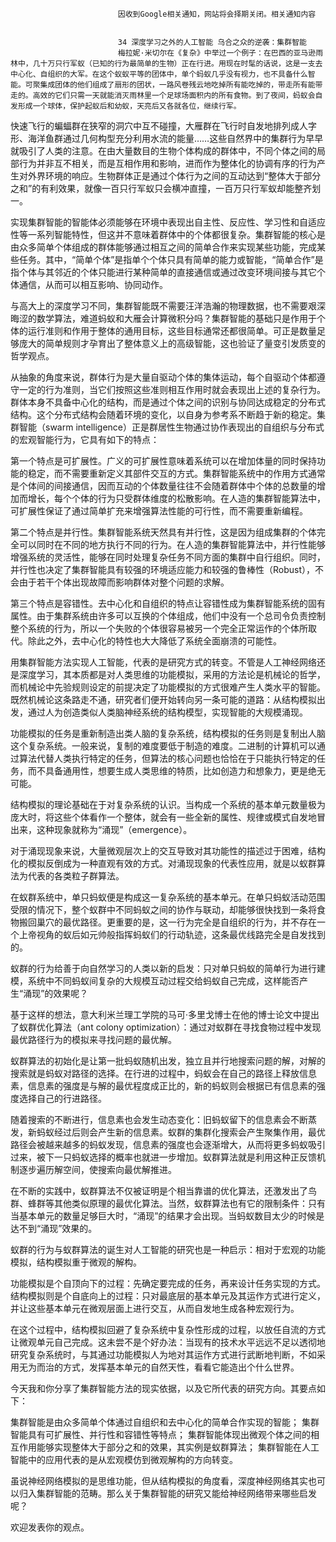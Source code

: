 
                            
                            因收到Google相关通知，网站将会择期关闭。相关通知内容
                            
                            
                            34 深度学习之外的人工智能 乌合之众的逆袭：集群智能
                            梅拉妮·米切尔在《复杂》中举过一个例子：在巴西的亚马逊雨林中，几十万只行军蚁（已知的行为最简单的生物）正在行进。用现在时髦的话说，这是一支去中心化、自组织的大军。在这个蚁蚁平等的团体中，单个蚂蚁几乎没有视力，也不具备什么智能。可聚集成团体的他们组成了扇形的团状，一路风卷残云地吃掉所有能吃掉的，带走所有能带走的。高效的它们只需一天就能消灭雨林里一个足球场面积内的所有食物。到了夜间，蚂蚁会自发形成一个球体，保护起蚁后和幼蚁，天亮后又各就各位，继续行军。

快速飞行的蝙蝠群在狭窄的洞穴中互不碰撞，大雁群在飞行时自发地排列成人字形、海洋鱼群通过几何构型充分利用水流的能量……这些自然界中的集群行为早早就吸引了人类的注意。在由大量数目的生物个体构成的群体中，不同个体之间的局部行为并非互不相关，而是互相作用和影响，进而作为整体化的协调有序的行为产生对外界环境的响应。生物群体正是通过个体行为之间的互动达到“整体大于部分之和”的有利效果，就像一百只行军蚁只会横冲直撞，一百万只行军蚁却能整齐划一。

实现集群智能的智能体必须能够在环境中表现出自主性、反应性、学习性和自适应性等一系列智能特性，但这并不意味着群体中的个体都很复杂。集群智能的核心是由众多简单个体组成的群体能够通过相互之间的简单合作来实现某些功能，完成某些任务。其中，“简单个体”是指单个个体只具有简单的能力或智能，“简单合作”是指个体与其邻近的个体只能进行某种简单的直接通信或通过改变环境间接与其它个体通信，从而可以相互影响、协同动作。

与高大上的深度学习不同，集群智能既不需要汪洋浩瀚的物理数据，也不需要艰深晦涩的数学算法，难道蚂蚁和大雁会计算微积分吗？集群智能的基础只是作用于个体的运行准则和作用于整体的通用目标，这些目标通常还都很简单。可正是数量足够庞大的简单规则才孕育出了整体意义上的高级智能，这也验证了量变引发质变的哲学观点。

从抽象的角度来说，群体行为是大量自驱动个体的集体运动，每个自驱动个体都遵守一定的行为准则，当它们按照这些准则相互作用时就会表现出上述的复杂行为。群体本身不具备中心化的结构，而是通过个体之间的识别与协同达成稳定的分布式结构。这个分布式结构会随着环境的变化，以自身为参考系不断趋于新的稳定。集群智能（swarm intelligence）正是群居性生物通过协作表现出的自组织与分布式的宏观智能行为，它具有如下的特点：

第一个特点是可扩展性。广义的可扩展性意味着系统可以在增加体量的同时保持功能的稳定，而不需要重新定义其部件交互的方式。集群智能系统中的作用方式通常是个体间的间接通信，因而互动的个体数量往往不会随着群体中个体的总数量的增加而增长，每个个体的行为只受群体维度的松散影响。在人造的集群智能算法中，可扩展性保证了通过简单扩充来增强算法性能的可行性，而不需要重新编程。

第二个特点是并行性。集群智能系统天然具有并行性，这是因为组成集群的个体完全可以同时在不同的地方执行不同的行为。在人造的集群智能算法中，并行性能够增强系统的灵活性，能够在同时处理复杂任务不同方面的集群中自行组织。同时，并行性也决定了集群智能具有较强的环境适应能力和较强的鲁棒性（Robust），不会由于若干个体出现故障而影响群体对整个问题的求解。

第三个特点是容错性。去中心化和自组织的特点让容错性成为集群智能系统的固有属性。由于集群系统由许多可以互换的个体组成，他们中没有一个总司令负责控制整个系统的行为，所以一个失败的个体很容易被另一个完全正常运作的个体所取代。除此之外，去中心化的特性也大大降低了系统全面崩溃的可能性。

用集群智能方法实现人工智能，代表的是研究方式的转变。不管是人工神经网络还是深度学习，其本质都是对人类思维的功能模拟，采用的方法论是机械论的哲学，而机械论中先验规则设定的前提决定了功能模拟的方式很难产生人类水平的智能。既然机械论这条路走不通，研究者们便开始转向另一条可能的道路：从结构模拟出发，通过人为创造类似人类脑神经系统的结构模型，实现智能的大规模涌现。

功能模拟的任务是重新制造出类人脑的复杂系统，结构模拟的任务则是复制出人脑这个复杂系统。一般来说，复制的难度要低于制造的难度。二进制的计算机可以通过算法代替人类执行特定的任务，但算法的核心问题也恰恰在于只能执行特定的任务，而不具备通用性，想要生成人类思维的特质，比如创造力和想象力，更是绝无可能。

结构模拟的理论基础在于对复杂系统的认识。当构成一个系统的基本单元数量极为庞大时，将这些个体看作一个整体，就会有一些全新的属性、规律或模式自发地冒出来，这种现象就称为“涌现”（emergence）。

对于涌现现象来说，大量微观层次上的交互导致对其功能性的描述过于困难，结构化的模拟反倒成为一种直观有效的方式。对涌现现象的代表性应用，就是以蚁群算法为代表的各类粒子群算法。

在蚁群系统中，单只蚂蚁便是构成这一复杂系统的基本单元。在单只蚂蚁活动范围受限的情况下，整个蚁群中不同蚂蚁之间的协作与联动，却能够很快找到一条将食物搬回巢穴的最优路径。更重要的是，这一行为完全是自组织的行为，并不存在一个上帝视角的蚁后如元帅般指挥蚂蚁们的行动轨迹，这条最优线路完全是自发找到的。

蚁群的行为给善于向自然学习的人类以新的启发：只对单只蚂蚁的简单行为进行建模，系统中不同蚂蚁间复杂的大规模互动过程交给蚂蚁自己完成，这样能否产生“涌现”的效果呢？

基于这样的想法，意大利米兰理工学院的马可·多里戈博士在他的博士论文中提出了蚁群优化算法（ant colony optimization）：通过对蚁群在寻找食物过程中发现最优路径行为的模拟来寻找问题的最优解。

蚁群算法的初始化是让第一批蚂蚁随机出发，独立且并行地搜索问题的解，对解的搜索就是蚂蚁对路径的选择。在行进的过程中，蚂蚁会在自己的路径上释放信息素，信息素的强度是与解的最优程度成正比的，新的蚂蚁则会根据已有信息素的强度选择自己的行进路径。

随着搜索的不断进行，信息素也会发生动态变化：旧蚂蚁留下的信息素会不断蒸发，新蚂蚁经过后则会产生新的信息素。蚁群的集群化搜索会产生聚集作用，最优路径会被越来越多的蚂蚁发现，信息素的强度也会逐渐增大，从而将更多蚂蚁吸引过来，被下一只蚂蚁选择的概率也就进一步增加。蚁群算法就是利用这种正反馈机制逐步遍历解空间，使搜索向最优解推进。

在不断的实践中，蚁群算法不仅被证明是个相当靠谱的优化算法，还激发出了鸟群、蜂群等其他类似原理的最优化算法。当然，蚁群算法也有它的限制条件：只有当基本单元的数量足够巨大时，“涌现”的结果才会出现。当蚂蚁数目太少的时候是达不到“涌现”效果的。

蚁群的行为与蚁群算法的诞生对人工智能的研究也是一种启示：相对于宏观的功能模拟，结构模拟重于微观的解构。

功能模拟是个自顶向下的过程：先确定要完成的任务，再来设计任务实现的方式。结构模拟则是个自底向上的过程：只对最底层的基本单元及其运作方式进行定义，并让这些基本单元在微观层面上进行交互，从而自发地生成各种宏观行为。

在这个过程中，结构模拟回避了复杂系统中复杂性形成的过程，以放任自流的方式让微观单元自己完成。这未尝不是个好办法：当现有的技术水平远远不足以透彻地研究复杂系统时，与其通过功能模拟人为地对其运作方式进行武断地判断，不如采用无为而治的方式，发挥基本单元的自然天性，看看它能造出个什么世界。

今天我和你分享了集群智能方法的现实依据，以及它所代表的研究方向。其要点如下：


集群智能是由众多简单个体通过自组织和去中心化的简单合作实现的智能；
集群智能具有可扩展性、并行性和容错性等特点；
集群智能体现出微观个体之间的相互作用能够实现整体大于部分之和的效果，其实例是蚁群算法；
集群智能在人工智能中的应用代表的是从宏观模仿到微观解构的方向转变。


虽说神经网络模拟的是思维功能，但从结构模拟的角度看，深度神经网络其实也可以归入集群智能的范畴。那么关于集群智能的研究又能给神经网络带来哪些启发呢？

欢迎发表你的观点。



                        
                        
                            